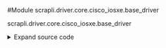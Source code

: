 <link rel="preload stylesheet" as="style" href="https://cdnjs.cloudflare.com/ajax/libs/10up-sanitize.css/11.0.1/sanitize.min.css" integrity="sha256-PK9q560IAAa6WVRRh76LtCaI8pjTJ2z11v0miyNNjrs=" crossorigin>
<link rel="preload stylesheet" as="style" href="https://cdnjs.cloudflare.com/ajax/libs/10up-sanitize.css/11.0.1/typography.min.css" integrity="sha256-7l/o7C8jubJiy74VsKTidCy1yBkRtiUGbVkYBylBqUg=" crossorigin>
<link rel="stylesheet preload" as="style" href="https://cdnjs.cloudflare.com/ajax/libs/highlight.js/10.1.1/styles/github.min.css" crossorigin>
<script defer src="https://cdnjs.cloudflare.com/ajax/libs/highlight.js/10.1.1/highlight.min.js" integrity="sha256-Uv3H6lx7dJmRfRvH8TH6kJD1TSK1aFcwgx+mdg3epi8=" crossorigin></script>
<script>window.addEventListener('DOMContentLoaded', () => hljs.initHighlighting())</script>















#Module scrapli.driver.core.cisco_iosxe.base_driver

scrapli.driver.core.cisco_iosxe.base_driver

<details class="source">
    <summary>
        <span>Expand source code</span>
    </summary>
    <pre>
        <code class="python">
"""scrapli.driver.core.cisco_iosxe.base_driver"""
from scrapli.driver.network.base_driver import PrivilegeLevel

PRIVS = {
    "exec": (
        PrivilegeLevel(
            pattern=r"^((?!tcl)[a-z0-9.\-_@()/:]){1,63}>$",
            name="exec",
            previous_priv="",
            deescalate="",
            escalate="",
            escalate_auth=False,
            escalate_prompt="",
        )
    ),
    "privilege_exec": (
        PrivilegeLevel(
            pattern=r"^((?!tcl)[a-z0-9.\-_@/:]){1,63}#$",
            name="privilege_exec",
            previous_priv="exec",
            deescalate="disable",
            escalate="enable",
            escalate_auth=True,
            escalate_prompt=r"^(?:enable\s){0,1}password:\s?$",
        )
    ),
    "configuration": (
        PrivilegeLevel(
            pattern=r"^[a-z0-9.\-_@/:]{1,63}\((?!tcl)[a-z0-9.\-@/:\+]{0,32}\)#$",
            name="configuration",
            previous_priv="privilege_exec",
            deescalate="end",
            escalate="configure terminal",
            escalate_auth=False,
            escalate_prompt="",
        )
    ),
    "tclsh": (
        PrivilegeLevel(
            pattern=r"(^[a-z0-9.\-_@/:]{1,63}\(tcl\)[>#]$)|(^\+>$)",
            name="tclsh",
            previous_priv="privilege_exec",
            deescalate="tclquit",
            escalate="tclsh",
            escalate_auth=False,
            escalate_prompt="",
        )
    ),
}
        </code>
    </pre>
</details>
